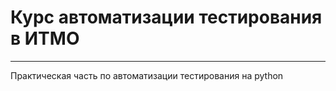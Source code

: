 # Курс автоматизации тестирования в ИТМО

---

Практическая часть по автоматизации тестирования на python